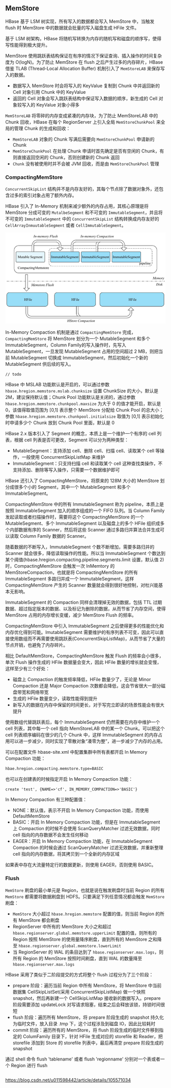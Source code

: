 ## MemStore

HBase 基于 LSM 树实现，所有写入的数据都会写入 MemStore 中，当触发 flush 时 MemStore 中的数据就会批量的写入磁盘生成 HFile 文件。

基于 LSM 树架构，HBase 将随机写转换为内存的随机写和磁盘的顺序写，使得写性能得到极大提升。

MemStore 使用跳跃表结构保证在有序的情况下保证查询、插入操作的时间复杂度为 O(logN)。为了防止 MemStore 在 flush 之后产生过多的内存碎片，HBase 借鉴 TLAB (Thread-Local Allocation Buffer) 机制引入了 `MemStoreLAB` 来保存写入的数据。

- 数据写入 MemStore 时会将写入的 KeyValue 复制到 Chunk 中并返回新的 Cell 对象引用 Chunk 中的 KeyValue
- 返回的 Cell 对象会写入跳跃表结构中保证写入数据的顺序，新生成的 Cell 对象较写入的 KeyValue 对象小得多

`MemStoreLAB` 将零碎的内存变成紧凑的内存块，为了防止 MemStoreLAB 中的 Chunk 回收，HBase 在每个 RegionServer 上引入全局 `MemStoreChunkPool` 来全局的管理 Chunk 的生成和回收：

- `MemStoreLAB` 对象的 Chunk 写满后需要向 `MemStoreChunkPool` 申请新的 Chunk
- `MemStoreChunkPool` 在处理 Chunk 申请时首先确定是否有空闲的 Chunk，有则直接返回空闲的 Chunk，否则创建新的 Chunk 返回
- `Chunk` 没有被使用时并不会被 JVM 回收，而是由 `MemStoreChunkPool` 管理

### CompactingMemStore

`ConcurrentSkipList` 结构并不是内存友好的，其每个节点除了数据对象外，还包含过多的索引对象占用了额外内存。

HBase 引入了 In-Memory 机制来减少额外的内存占用，其核心原理是将 MemStore 分成可变的 `MutalbeSegment` 和不可变的 `ImmutableSegment`，并且将不可变的 `ImmutableSegment` 中的 `ConcurrentSkipList` 结构转换成内存友好的 `CellArrayInmuutableSegment` 或者 `CellImmutableSegment`。

![CompactionMemStore](../img/memstore.png)

In-Memory Compaction 机制是通过 `CompactingMemStore` 完成，`CompactingMemStore` 将 MemStore 划分为一个 MutableSegment 和多个 ImmutableSegment，Column Family的写入操作时，先写入 MutableSegment，一旦发现 MutableSegment 占用的空间超过 2 MB，则把当前 MutableSegment 切换成 ImmutableSegment，然后初始化一个新的 MutableSegment 供后续的写入。



```
// todo
```



HBase 中 MSLAB 功能默认是开启的，可以通过参数 ```hbase.hregion.memstore.mslab.chunksize``` 设置 ChunkSize 的大小，默认是 2M，建议保持默认值；Chunk Pool 功能默认是关闭的，通过参数 ```hbase.hregion.memstore.chunkpool.maxsize``` 为大于 0 的值才能开启，默认是 0，该值得取值范围为 [0,1] 表示整个 MemStore 分配给 Chunk Pool 的总大小；参数 ```hbase.hregion.memstore.chunkpool.initialsize``` 取值为 [0,1] 表示初始化时申请多少个 Chunk 放到 Chunk Pool 里面，默认是 0



HBase 2.x 版本引入了 Segment 的概念，本质上是一个维护一个有序的 cell 列表，根据 cell 列表是否可更改，Segment 可以分为两种类型：

- MutableSegment：支持添加 cell、删除 cell、扫描 cell、读取某个 cell 等操作，一般使用 ConcurrentSkipListMap 来维护
- ImmutableSegment：只支持扫描 cell 和读取某个 cell 这种查找类操作，不支持添加、删除等写入操作，只需要一个数据维护即可

HBase 还引入了 CompactingMemStore，将原来的 128M 大小的 MemStore 划分成很多个小的 Segment，其中一个 MutableSegment 和多个 ImmutableSegment。

CompactingMemStore 中的所有 ImmutableSegment 称为 pipeline，本质上是按照 ImmutableSegment 加入的顺序组成的一个 FIFO 队列。当 Column Family 发起读取或者扫描操作时，需要将这个 CompactingMemStore 的一个 MutableSegment、多个 ImmutableSegment 以及磁盘上的多个 HFile 组织成多个内部数据有序的 Scanner，然后将这些 Scanner 通过多路归并算法合并生成可以读取 Column Family 数据的 Scanner。

随着数据的不断写入，ImmutableSegment 个数不断增加，需要多路归并的 Scanner 就会很多，降低读取操作的性能。所以当 ImmutableSegment 个数达到某个阈值(hbase.hregion.compacting.pipeline.segments.limit 设置，默认值 2)时，CompactingMemStore 会触发一次 InMemtory 的 MemStoreCompaction，也就是将 CompactingMemStore 的所有 ImmutableSegment 多路归并成一个 ImmutableSegment，这样 CompactingMemStore 产生的 Scanner 数量就会得到很好地控制，对杜兴能基本无影响。

ImmutableSegment 的 Compaction 同样会清理掉无效的数据，包括 TTL 过期数据、超过指定版本的数据、以及标记为删除的数据，从而节省了内存空间，使得 MemStore 占用的内存增长变缓，减少 MemStore Flush 的频率。

CompactingMemStore 中引入 ImmutableSegment 之后使得更多的性能优化和内存优化得到可能。ImutableSegment 需要维护的有序列表不可变，因此可以直接使用数组而不再需要使用跳跃表(ConcurrentSkipListMap)，从而节省了大量的节点开销，也避免了内存碎片。

相比 DefaultMemStore，CompactingMemStore 触发 Flush 的频率会小很多，单次 Flush 操作生成的 HFile 数据量会变大，因此 HFile 数量的增长就会变慢，这样至少有三个好处：

- 磁盘上 Compaction 的触发频率降低，HFile 数量少了，无论是 Minor Compaction 还是 Major Compaction 次数都会降低，这会节省很大一部分磁盘带宽和网络带宽
- 生成的 HFile 数量变少，读取性能得到提升
- 新写入的数据在内存中保留的时间更长，对于写完立即读的场景性能会有很大提升

使用数组代替跳跃表后，每个 ImmutableSegment 仍然需要在内存中维护一个 cell 列表，其中每一个 cell 指向 MemStoreLAB 中的某一个 Chunk。可以把这个 cell 列表顺序编码在很少的几个 Chunk 中，这样 ImmutableSegment 的内存占用可以进一步减少，同时实现了零散对象“凑零为整”，进一步减少了内存的占用。

可以在配置文件 hbase-site.xml 中配置集群中所有表都开启 In Memory Compaction 功能：

```xml
hbae.hregion.compacting.memstore.type=BASIC
```

也可以在创建表的时候指定开启 In Memory Compaction 功能：

```shell
create 'test', {NAME=>'cf', IN_MEMORY_COMPACTION=>'BASIC'}
```

In Memory Compaction 有三种配置值：

- NONE：默认值，表示不开启 In Memory Compaction 功能，而使用 DefaultMemStore
- BASIC：开启 In Memory Compaction 功能，但是在 ImmutableSegment 上 Compaction 的时候不会使用 ScanQueryMatcher 过滤无效数据，同时 cell 指向的内存数据不会发生任何移动
- EAGER：开启 In Memory Compaction 功能，在 ImmutableSegment Compaction 的时候会通过 ScanQueryMatcher 过滤无效数据，并重新整理 cell 指向的内存数据，将其拷贝到一个全新的内存区域

如果表中存在大流量特定行的数据更新，则使用 EAGER，否则使用 BASIC。

### Flush

`MemStore` 刷盘的最小单元是 Region，也就是说在触发刷盘时当前 Region  的所有 `MemStore` 都需要将数据刷盘到 HDFS。只要满足下列任意情况都会触发 `MemStore` 刷盘：

- `MemStore` 大小超过 `hbase.hregion.memstore` 配置的值，则当前 Region 的所有 MemStore 都会刷盘
- RegionServer 中所有的 MemStore 大小之和超过 `hbase.regionserver.global.memstore.upperLimit` 配置的值，则所有的 Region 按照 MemStore 的使用量降序刷盘，直到所有的 MemStore 之和降至 `hbase.regionserver.global.memstore.lowerLimit`
- 当 RegionServer 的 WAL 的条目达到了 `hbase.regionserver.max.logs`，则所有 Region 的 MemStore 按照时间刷盘，直到 WAL 的数量降至 `hbase.regionserver.max.logs`

HBase 采用了类似于二阶段提交的方式将整个 flush 过程分为了三个阶段：

- prepare 阶段：遍历当前 Region 中所有 MemStore，将 MemStore 中当前数据集 CellSkipListSet(采用 ConcurrentSkipListMap) 做一个快照 snapshot，然后再新建一个 CellSkipListMap 接收新的数据写入。prepare 阶段需要添加 updateLock 对写请求阻塞，结束之后会释放该锁，持锁时间很短
- flush 阶段：遍历所有 MemStore，将 prepare 阶段生成的 snapshot 持久化为临时文件，放入目录 .tmp 下，这个过程涉及到磁盘 IO，因此比较耗时
- commit 阶段：遍历所有的 MemStore，将 flush 阶段生成的临时文件移到指定的 ColumFamily 目录下，针对 HFile 生成对应的 storefile 和 Reader，把 storefile 添加到 Store 的 storefile 列表中，最后再清空 prepare 阶段生成的 snapshot

通过 shell 命令 flush 'tablename' 或者 flush 'regionname' 分别对一个表或者一个 Region 进行 flush

```

```

https://blog.csdn.net/u011598442/article/details/105571034